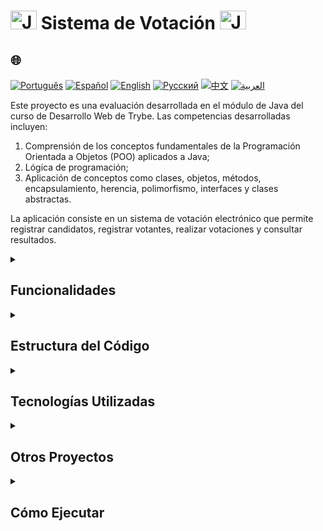 # <img src="https://cdn-icons-png.flaticon.com/128/226/226777.png" alt="Java Projects Logo" width="42" height="30" /> Sistema de Votación <img src="https://cdn-icons-png.flaticon.com/128/226/226777.png" alt="Java Projects Logo" width="42" height="30" />

## 🌐 
[![Português](https://img.shields.io/badge/Português-green)](https://github.com/SamuelRocha91/sistemaDeVotacao/blob/main/README.md) 
[![Español](https://img.shields.io/badge/Español-yellow)](https://github.com/SamuelRocha91/sistemaDeVotacao/blob/main/README_es.md) 
[![English](https://img.shields.io/badge/English-blue)](https://github.com/SamuelRocha91/sistemaDeVotacao/blob/main/README_en.md) 
[![Русский](https://img.shields.io/badge/Русский-lightgrey)](https://github.com/SamuelRocha91/sistemaDeVotacao/blob/main/README_ru.md) 
[![中文](https://img.shields.io/badge/中文-red)](https://github.com/SamuelRocha91/sistemaDeVotacao/blob/main/README_ch.md) 
[![العربية](https://img.shields.io/badge/العربية-orange)](https://github.com/SamuelRocha91/sistemaDeVotacao/blob/main/README_ar.md)

<p>Este proyecto es una evaluación desarrollada en el módulo de Java del curso de Desarrollo Web de Trybe. Las competencias desarrolladas incluyen:</p>
<ol>
  <li>Comprensión de los conceptos fundamentales de la Programación Orientada a Objetos (POO) aplicados a Java;</li>
  <li>Lógica de programación;</li>
  <li>Aplicación de conceptos como clases, objetos, métodos, encapsulamiento, herencia, polimorfismo, interfaces y clases abstractas.</li>
</ol>
<p>La aplicación consiste en un sistema de votación electrónico que permite registrar candidatos, registrar votantes, realizar votaciones y consultar resultados.</p>

<details>
  <summary><h2>Funcionalidades</h2></summary>
  - **Registro de Candidatos**: Permite añadir candidatos al sistema con nombre y número.
  - **Registro de Votantes**: Permite registrar votantes con nombre y CPF.
  - **Sistema de Votación**: Los votantes pueden votar ingresando su CPF y el número del candidato.
  - **Resultados Parciales**: Muestra resultados parciales de la votación en cualquier momento.
  - **Finalización de la Votación**: Muestra el resultado final al finalizar la votación.
</details>

<details>
  <summary><h2>Estructura del Código</h2></summary>
  El método `main` es responsable de ejecutar el programa, presentando un menú interactivo que permite el registro de candidatos y votantes, la votación y la visualización de los resultados. Aquí hay un resumen de la lógica implementada:

  ```java
  public static void main(String[] args) {
      Scanner scanner = new Scanner(System.in);
      GerenciamentoVotacao votacao = new GerenciamentoVotacao();
      int option = 0;

      // Registro de Candidatos
      do {
          System.out.println("¿Registrar una persona candidata?");
          System.out.println("1 - Sí");
          System.out.println("2 - No");
          option = scanner.nextInt();
          if (option == 1) {
              System.out.println("Ingrese el nombre de la persona candidata:");
              String nome = scanner.next();
              System.out.println("Ingrese el número de la persona candidata:");
              int numero = scanner.nextInt();
              votacao.cadastrarPessoaCandidata(nome, numero);
          }
      } while (option != 2);

      // Registro de Votantes
      do {
          System.out.println("¿Registrar una persona votante?");
          System.out.println("1 - Sí");
          System.out.println("2 - No");
          option = scanner.nextInt();
          if (option == 1) {
              System.out.println("Ingrese el nombre de la persona votante:");
              String nome = scanner.next();
              System.out.println("Ingrese el CPF de la persona votante:");
              String cpf = scanner.next();
              votacao.cadastrarPessoaEleitora(nome, cpf);
          }
      } while (option != 2);

      // Votación y Resultados
      do {
          System.out.println("1 - Votar");
          System.out.println("2 - Resultado Parcial");
          System.out.println("3 - Finalizar Votación");
          option = scanner.nextInt();
          if (option == 1) {
              System.out.println("Ingrese el CPF de la persona votante:");
              String cpf = scanner.next();
              System.out.println("Ingrese el número de la persona candidata:");
              int voto = scanner.nextInt();
              votacao.votar(cpf, voto);
          }
          if (option == 2) {
              votacao.mostrarResultado();
          }
      } while (option != 3);

      votacao.mostrarResultado();
  }
  ```
</details>

<details>
  <summary><h2>Tecnologías Utilizadas</h2></summary>
  - **Java**: Lenguaje de programación principal utilizado en el desarrollo.
  - **Scanner**: Clase de Java utilizada para capturar entradas del usuario.
  - **Programación Orientada a Objetos**: Conceptos de POO aplicados al diseño del sistema.
</details>

<details>
  <summary><h2>Otros Proyectos</h2></summary>
  - 🏛️ [Localizador de Museos](https://github.com/SamuelRocha91/localizadorDeMuseus/blob/main/README_es.md)
  - 📃 [Reglas de Progresión](https://github.com/SamuelRocha91/project_rule_of_progression/blob/main/README_es.md)
  - 🌱 [Agrix](https://github.com/SamuelRocha91/Agrix/blob/main/README_es.md)
</details>

<details>
  <summary><h2>Cómo Ejecutar</h2></summary>
  1. Clona este repositorio en tu máquina local:
     ```sh
     git clone https://github.com/SamuelRocha91/sistemaDeVotacao.git
     ```

  2. Abre el proyecto en tu IDE de Java favorito.

  3. Compila y ejecuta la aplicación.
</details>
